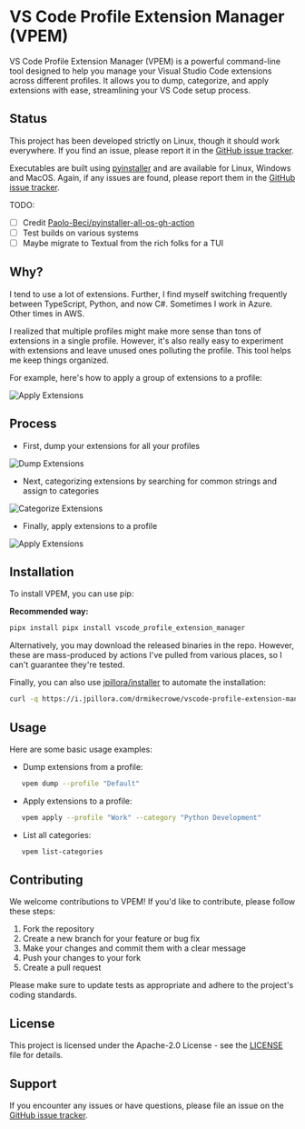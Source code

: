 # VS Code Profile Extension Manager (VPEM)

VS Code Profile Extension Manager (VPEM) is a powerful command-line tool designed to help you manage your Visual Studio Code extensions across different profiles. It allows you to dump, categorize, and apply extensions with ease, streamlining your VS Code setup process.

## Status

This project has been developed strictly on Linux, though it should work everywhere.  If you find an issue, please report it in the [GitHub issue tracker](https://github.com/drmikecrowe/vscode-profile-extension-manager/issues).

Executables are built using [pyinstaller](https://github.com/pyinstaller/pyinstaller) and are available for Linux, Windows and MacOS.  Again, if any issues are found, please report them in the [GitHub issue tracker](https://github.com/drmikecrowe/vscode-profile-extension-manager/issues).

TODO:

- [ ]  Credit [Paolo-Beci/pyinstaller-all-os-gh-action](https://github.com/Paolo-Beci/pyinstaller-all-os-gh-action)
- [ ]  Test builds on various systems
- [ ]  Maybe migrate to Textual from the rich folks for a TUI

## Why?

I tend to use a lot of extensions.  Further, I find myself switching frequently between TypeScript, Python, and now C#.  Sometimes I work in Azure.  Other times in AWS.

I realized that multiple profiles might make more sense than tons of extensions in a single profile.  However, it's also really easy to experiment with extensions and leave unused ones polluting the profile.  This tool helps me keep things organized.

For example, here's how to apply a group of extensions to a profile:

![Apply Extensions](/assets/images/2024/10/VPEM-apply-example.png)

## Process

- First, dump your extensions for all your profiles

![Dump Extensions](/assets/images/2024/10/VPEM-dump.gif)

- Next, categorizing extensions by searching for common strings and assign to categories

![Categorize Extensions](/assets/images/2024/10/VPEM-categorize.gif)

- Finally, apply extensions to a profile

![Apply Extensions](/assets/images/2024/10/VPEM-apply.gif)

## Installation

To install VPEM, you can use pip:

**Recommended way:**

```sh
pipx install pipx install vscode_profile_extension_manager
```

Alternatively, you may download the released binaries in the repo.  However, these are mass-produced by actions I've pulled from various places, so I can't guarantee they're tested.

Finally, you can also use [jpillora/installer](https://github.com/jpillora/installer) to automate the installation:

```sh
curl -q https://i.jpillora.com/drmikecrowe/vscode-profile-extension-manager! | sh
```

## Usage

Here are some basic usage examples:

- Dump extensions from a profile:

```sh
   vpem dump --profile "Default"
```

- Apply extensions to a profile:

```sh
   vpem apply --profile "Work" --category "Python Development"
```

- List all categories:

```sh
   vpem list-categories
```

## Contributing

We welcome contributions to VPEM! If you'd like to contribute, please follow these steps:

1. Fork the repository
2. Create a new branch for your feature or bug fix
3. Make your changes and commit them with a clear message
4. Push your changes to your fork
5. Create a pull request

Please make sure to update tests as appropriate and adhere to the project's coding standards.

## License

This project is licensed under the Apache-2.0 License - see the [LICENSE](LICENSE.md) file for details.

## Support

If you encounter any issues or have questions, please file an issue on the [GitHub issue tracker](https://github.com/drmikecrowe/vscode-profile-extension-manager/issues).
